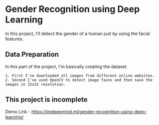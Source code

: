 # Gender Recognition using Deep Learning

In this project, I'll detect the gender of a human just by using the facial features.

## Data Preparation
In this part of the project, I'm basically creating the dataset. 

    1. First I've downloaded all images from different online websites.
    2. Second I've used OpenCV to detect image faces and then save the images in 32x32 resolution. 

## This project is incomplete

Demo Link - https://imdeepmind.ml/gender-recognition-using-deep-learning/

